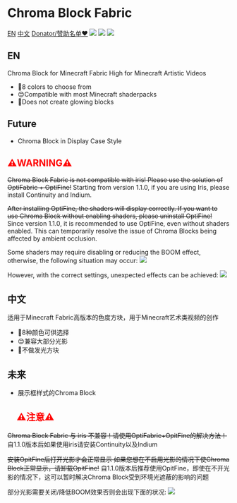 # Chroma Block Fabric
 [EN](#1)   [中文](#2)  [Donator/赞助名单❤️](#3)
![](https://zhicheng233.github.io/Software-data/chroma-block-fabric/LOGO.png)
![](https://cdn.modrinth.com/data/kjdTcQ9X/images/8644713ffba6cde80a366e64fba5bfcd90a3ead5.png)
![](https://zhicheng233.github.io/Software-data/chroma-block-fabric/2.png)
<h2 id="1">EN</h2>
Chroma Block for Minecraft Fabric High for Minecraft Artistic Videos

* 🎨8 colors to choose from
* 😊Compatible with most Minecraft shaderpacks
* 🔦Does not create glowing blocks

## Future
* Chroma Block in Display Case Style

## <font color='red'>⚠️WARNING⚠️</font>

~~Chroma Block Fabric is not compatible with iris! Please use the solution of OptiFabric + OptiFine!~~
Starting from version 1.1.0, if you are using Iris, please install Continuity and Indium.

~~After installing OptiFine, the shaders will display correctly. If you want to use Chroma Block without enabling shaders, please uninstall OptiFine!~~
Since version 1.1.0, it is recommended to use OptiFine, even without shaders enabled. This can temporarily resolve the issue of Chroma Blocks being affected by ambient occlusion.

Some shaders may require disabling or reducing the BOOM effect, otherwise, the following situation may occur:
![](https://zhicheng233.github.io/Software-data/chroma-block-fabric/2023-07-22_16.44.10.png)

However, with the correct settings, unexpected effects can be achieved:
![](https://zhicheng233.github.io/Software-data/chroma-block-fabric/2023-07-22_16.43.57.png)

<h2 id="2">中文</h2>
适用于Minecraft Fabric高版本的色度方块，用于Minecraft艺术类视频的创作

* 🎨8种颜色可供选择
* 😊兼容大部分光影
* 🔦不做发光方块

## 未来
* 展示框样式的Chroma Block

## 　<font color='red'>⚠️注意⚠️</font>

~~Chroma Block Fabric 与 iris 不兼容！请使用OptiFabric+OpitFine的解决方法！~~
自1.1.0版本后如果使用iris请安装Continuity以及Indium


~~安装OpitFine后打开光影才会正常显示 如果您想在不启用光影的情况下使Chroma Block正常显示，请卸载OpitFine!~~
自1.1.0版本后推荐使用OpitFine，即使在不开光影的情况下，这可以暂时解决Chroma Block受到环境光遮蔽的影响的问题

部分光影需要关闭/降低BOOM效果否则会出现下面的状况:
![](https://zhicheng233.github.io/Software-data/chroma-block-fabric/2023-07-22_16.44.10.png)
